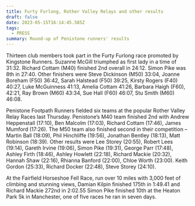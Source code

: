 ```yaml
---
title: Furty Furlong, Rother Valley Relays and other results
draft: false
date: 2023-05-15T16:14:45.585Z
tags:
  - PRESS
summary: Round-up of Penistone runners' results
---
```

Thirteen club members took part in the Furty Furlong race promoted by Kingstone Runners.
Suzanne McGill triumphed as first lady in a time of 31:32. Richard Cottam (M40) finished 2nd overall in 24:12. Simon Pike was 8th in 27:40. Other finishers were Steve Dickinson (M50) 33:04, Joanne Boreham (F50) 36:42, Sarah Halstead (F50) 39:25, Kirsty Rogers (F40) 40:27, Luke McGuinness 41:13, Amelia Cottam 41:26, Barbara Haigh (F60), 42:21, Ray Brown
(M60) 43:34, Sue Hall (F60) 46:07, Stu Smith (M60) 46:08.


Penistone Footpath Runners fielded six teams at the popular Rother Valley Relay Races last
Thursday. Penistone’s M40 team finished 2nd with Andrew Heppenstall (17:10), Ben
Malcolm (17:03), Richard Cottam (17:46), James Mumford (17:26). The M50 team also
finished second in their competition – Martin Ball (18:09), Phil Hinchliffe (19:56), Jonathan Bentley (18:13), Matt Robinson (18:39). Other results were Lee Storey (20:55), Robert Lees (19:14), Gareth Irvine (19:06), Simon Pike (19:31), George Parr (17:48), Ashley Firth (18:46), Ashley Howlett (22:18), Richard Mackie (20:32), Hannah Shaw (22:16), Rhianna
Banford (22:00), Chloe Worth (23:00). Keith Gordon (25:33), Richard Docker (22:48), Steve
Storey (24:10).


At the Fairfield Horseshoe Fell Race, run over 10 miles with 3,000 feet of climbing and
stunning views, Damian Kilpin finished 175th in 1:49.41 and Richard Mackie 272nd in 2:02.55
Simon Pike finished 10th at the Heaton Park 5k in Manchester, one of five races he ran in
seven days.